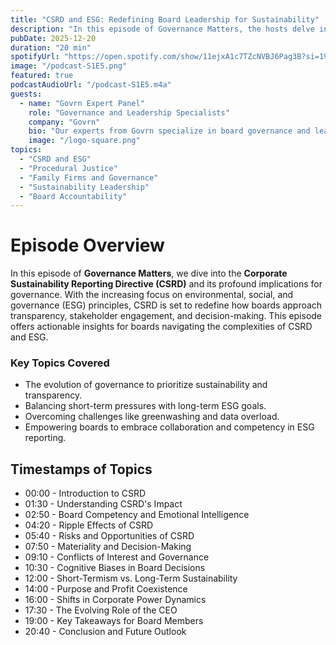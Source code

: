 ```yaml
---
title: "CSRD and ESG: Redefining Board Leadership for Sustainability"
description: "In this episode of Governance Matters, the hosts delve into the implications of CSRD and ESG for boards. From understanding procedural justice to overcoming decision-making challenges, discover how boards can lead the way in sustainability and accountability."
pubDate: 2025-12-20
duration: "20 min"
spotifyUrl: "https://open.spotify.com/show/11ejxA1c7TZcNVBJ6Pag3B?si=19b17abd580a4df2"
image: "/podcast-S1E5.png"
featured: true
podcastAudioUrl: "/podcast-S1E5.m4a"
guests:
  - name: "Govrn Expert Panel"
    role: "Governance and Leadership Specialists"
    company: "Govrn"
    bio: "Our experts from Govrn specialize in board governance and leadership frameworks, helping organizations achieve better outcomes through innovative practices."
    image: "/logo-square.png"
topics:
  - "CSRD and ESG"
  - "Procedural Justice"
  - "Family Firms and Governance"
  - "Sustainability Leadership"
  - "Board Accountability"
---
```


# Episode Overview

In this episode of **Governance Matters**, we dive into the **Corporate Sustainability Reporting Directive (CSRD)** and its profound implications for governance. With the increasing focus on environmental, social, and governance (ESG) principles, CSRD is set to redefine how boards approach transparency, stakeholder engagement, and decision-making. This episode offers actionable insights for boards navigating the complexities of CSRD and ESG.

### Key Topics Covered

- The evolution of governance to prioritize sustainability and transparency.
- Balancing short-term pressures with long-term ESG goals.
- Overcoming challenges like greenwashing and data overload.
- Empowering boards to embrace collaboration and competency in ESG reporting.

## Timestamps of Topics

- 00:00 - Introduction to CSRD
- 01:30 - Understanding CSRD's Impact
- 02:50 - Board Competency and Emotional Intelligence
- 04:20 - Ripple Effects of CSRD
- 05:40 - Risks and Opportunities of CSRD
- 07:50 - Materiality and Decision-Making
- 09:10 - Conflicts of Interest and Governance
- 10:30 - Cognitive Biases in Board Decisions
- 12:00 - Short-Termism vs. Long-Term Sustainability
- 14:00 - Purpose and Profit Coexistence
- 16:00 - Shifts in Corporate Power Dynamics
- 17:30 - The Evolving Role of the CEO
- 19:00 - Key Takeaways for Board Members
- 20:40 - Conclusion and Future Outlook
